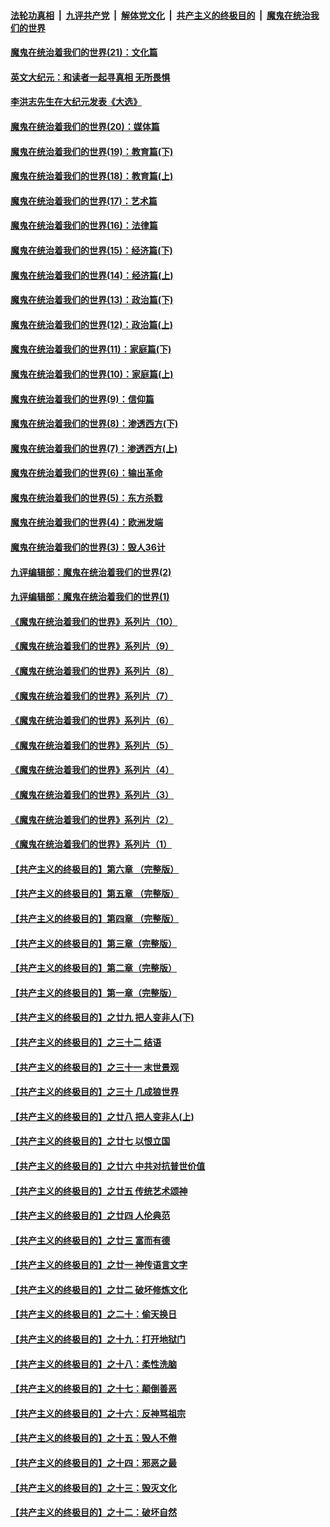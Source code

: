 ####  [法轮功真相](../../../../basic/blob/master/README.md?t=12261002) &nbsp;|&nbsp; [九评共产党](../../../../9ping.md/blob/master/README.md?t=12261002) &nbsp;|&nbsp; [解体党文化](../../../../jtdwh.md/blob/master/README.md?t=12261002)  &nbsp;|&nbsp; [共产主义的终极目的](../../../../gczydzjmd.md/blob/master/README.md?t=12261002) &nbsp;|&nbsp; [魔鬼在统治我们的世界](../../../../mgztzwmdsj.md/blob/master/README.md?t=12261002) 

#### [魔鬼在统治着我们的世界(21)：文化篇](../pages/nsc422/n10597706.md?t=12261002) 

#### [英文大纪元：和读者一起寻真相 无所畏惧](../pages/nsc422/n12542027.md?t=12261002) 

#### [李洪志先生在大纪元发表《大选》](../pages/nsc422/n12534746.md?t=12261002) 

#### [魔鬼在统治着我们的世界(20)：媒体篇](../pages/nsc422/n10586579.md?t=12261002) 

#### [魔鬼在统治着我们的世界(19)：教育篇(下)](../pages/nsc422/n10564808.md?t=12261002) 

#### [魔鬼在统治着我们的世界(18)：教育篇(上)](../pages/nsc422/n10526970.md?t=12261002) 

#### [魔鬼在统治着我们的世界(17)：艺术篇](../pages/nsc422/n10499093.md?t=12261002) 

#### [魔鬼在统治着我们的世界(16)：法律篇](../pages/nsc422/n10485969.md?t=12261002) 

#### [魔鬼在统治着我们的世界(15)：经济篇(下)](../pages/nsc422/n10469975.md?t=12261002) 

#### [魔鬼在统治着我们的世界(14)：经济篇(上)](../pages/nsc422/n10457370.md?t=12261002) 

#### [魔鬼在统治着我们的世界(13)：政治篇(下)](../pages/nsc422/n10448270.md?t=12261002) 

#### [魔鬼在统治着我们的世界(12)：政治篇(上)](../pages/nsc422/n10444576.md?t=12261002) 

#### [魔鬼在统治着我们的世界(11)：家庭篇(下)](../pages/nsc422/n10440961.md?t=12261002) 

#### [魔鬼在统治着我们的世界(10)：家庭篇(上)](../pages/nsc422/n10435448.md?t=12261002) 

#### [魔鬼在统治着我们的世界(9)：信仰篇](../pages/nsc422/n10432159.md?t=12261002) 

#### [魔鬼在统治着我们的世界(8)：渗透西方(下)](../pages/nsc422/n10429603.md?t=12261002) 

#### [魔鬼在统治着我们的世界(7)：渗透西方(上)](../pages/nsc422/n10426013.md?t=12261002) 

#### [魔鬼在统治着我们的世界(6)：输出革命](../pages/nsc422/n10421536.md?t=12261002) 

#### [魔鬼在统治着我们的世界(5)：东方杀戮](../pages/nsc422/n10417707.md?t=12261002) 

#### [魔鬼在统治着我们的世界(4)：欧洲发端](../pages/nsc422/n10414890.md?t=12261002) 

#### [魔鬼在统治着我们的世界(3)：毁人36计](../pages/nsc422/n10411583.md?t=12261002) 

#### [九评编辑部：魔鬼在统治着我们的世界(2)](../pages/nsc422/n10410036.md?t=12261002) 

#### [九评编辑部：魔鬼在统治着我们的世界(1)](../pages/nsc422/n10406825.md?t=12261002) 

#### [《魔鬼在统治着我们的世界》系列片（10）](../pages/nsc422/n12292670.md?t=12261002) 

#### [《魔鬼在统治着我们的世界》系列片（9）](../pages/nsc422/n12290859.md?t=12261002) 

#### [《魔鬼在统治着我们的世界》系列片（8）](../pages/nsc422/n12287445.md?t=12261002) 

#### [《魔鬼在统治着我们的世界》系列片（7）](../pages/nsc422/n12283425.md?t=12261002) 

#### [《魔鬼在统治着我们的世界》系列片（6）](../pages/nsc422/n12282314.md?t=12261002) 

#### [《魔鬼在统治着我们的世界》系列片（5）](../pages/nsc422/n12281419.md?t=12261002) 

#### [《魔鬼在统治着我们的世界》系列片（4）](../pages/nsc422/n12274024.md?t=12261002) 

#### [《魔鬼在统治着我们的世界》系列片（3）](../pages/nsc422/n12271322.md?t=12261002) 

#### [《魔鬼在统治着我们的世界》系列片（2）](../pages/nsc422/n12269049.md?t=12261002) 

#### [《魔鬼在统治着我们的世界》系列片（1）](../pages/nsc422/n12267575.md?t=12261002) 

#### [【共产主义的终极目的】第六章 （完整版）](../pages/nsc422/n11428913.md?t=12261002) 

#### [【共产主义的终极目的】第五章 （完整版）](../pages/nsc422/n11428912.md?t=12261002) 

#### [【共产主义的终极目的】第四章 （完整版）](../pages/nsc422/n11428907.md?t=12261002) 

#### [【共产主义的终极目的】第三章（完整版）](../pages/nsc422/n11428848.md?t=12261002) 

#### [【共产主义的终极目的】第二章（完整版）](../pages/nsc422/n11428831.md?t=12261002) 

#### [【共产主义的终极目的】第一章（完整版）](../pages/nsc422/n11417651.md?t=12261002) 

#### [【共产主义的终极目的】之廿九 把人变非人(下)](../pages/nsc422/n11344140.md?t=12261002) 

#### [【共产主义的终极目的】之三十二 结语](../pages/nsc422/n11360535.md?t=12261002) 

#### [【共产主义的终极目的】之三十一 末世景观](../pages/nsc422/n11351129.md?t=12261002) 

#### [【共产主义的终极目的】之三十 几成狼世界](../pages/nsc422/n11348280.md?t=12261002) 

#### [【共产主义的终极目的】之廿八 把人变非人(上)](../pages/nsc422/n11340492.md?t=12261002) 

#### [【共产主义的终极目的】之廿七 以恨立国](../pages/nsc422/n11336944.md?t=12261002) 

#### [【共产主义的终极目的】之廿六 中共对抗普世价值](../pages/nsc422/n11324785.md?t=12261002) 

#### [【共产主义的终极目的】之廿五 传统艺术颂神](../pages/nsc422/n11296396.md?t=12261002) 

#### [【共产主义的终极目的】之廿四 人伦典范](../pages/nsc422/n11296397.md?t=12261002) 

#### [【共产主义的终极目的】之廿三 富而有德](../pages/nsc422/n11283598.md?t=12261002) 

#### [【共产主义的终极目的】之廿一 神传语言文字](../pages/nsc422/n11263265.md?t=12261002) 

#### [【共产主义的终极目的】之廿二 破坏修炼文化](../pages/nsc422/n11245728.md?t=12261002) 

#### [【共产主义的终极目的】之二十：偷天换日](../pages/nsc422/n11238846.md?t=12261002) 

#### [【共产主义的终极目的】之十九：打开地狱门](../pages/nsc422/n11206376.md?t=12261002) 

#### [【共产主义的终极目的】之十八：柔性洗脑](../pages/nsc422/n11199994.md?t=12261002) 

#### [【共产主义的终极目的】之十七：颠倒善恶](../pages/nsc422/n11179782.md?t=12261002) 

#### [【共产主义的终极目的】之十六：反神骂祖宗](../pages/nsc422/n11166798.md?t=12261002) 

#### [【共产主义的终极目的】之十五：毁人不倦](../pages/nsc422/n11166792.md?t=12261002) 

#### [【共产主义的终极目的】之十四：邪恶之最](../pages/nsc422/n11150249.md?t=12261002) 

#### [【共产主义的终极目的】之十三：毁灭文化](../pages/nsc422/n11135227.md?t=12261002) 

#### [【共产主义的终极目的】之十二：破坏自然](../pages/nsc422/n11135214.md?t=12261002) 

